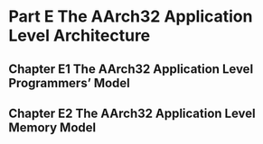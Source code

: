 # Part E The AArch32 Application Level Architecture 
## Chapter E1 The AArch32 Application Level Programmers’ Model 
## Chapter E2 The AArch32 Application Level Memory Model
